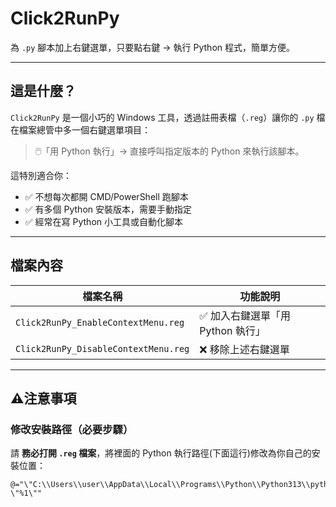 # Click2RunPy

為 `.py` 腳本加上右鍵選單，只要點右鍵 → 執行 Python 程式，簡單方便。

---

## 這是什麼？

`Click2RunPy` 是一個小巧的 Windows 工具，透過註冊表檔（`.reg`）讓你的 `.py` 檔在檔案總管中多一個右鍵選單項目：

> 🖱️「用 Python 執行」→ 直接呼叫指定版本的 Python 來執行該腳本。

這特別適合你：
- ✅ 不想每次都開 CMD/PowerShell 跑腳本
- ✅ 有多個 Python 安裝版本，需要手動指定
- ✅ 經常在寫 Python 小工具或自動化腳本

---

## 檔案內容

| 檔案名稱 | 功能說明 |
|----------|----------|
| `Click2RunPy_EnableContextMenu.reg` | ✅ 加入右鍵選單「用 Python 執行」 |
| `Click2RunPy_DisableContextMenu.reg` | ❌ 移除上述右鍵選單 |

---

## ⚠️注意事項

### 修改安裝路徑（必要步驟）

請 **務必打開 `.reg` 檔案**，將裡面的 Python 執行路徑(下面這行)修改為你自己的安裝位置：

```reg
@="\"C:\\Users\\user\\AppData\\Local\\Programs\\Python\\Python313\\python.exe\" \"%1\""
